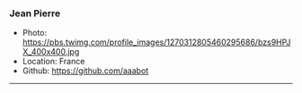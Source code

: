 ### Jean Pierre
- Photo: https://pbs.twimg.com/profile_images/1270312805460295686/bzs9HPJX_400x400.jpg
- Location: France
- Github: https://github.com/aaabot
***

